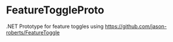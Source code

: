 # FeatureToggleProto
.NET Prototype for feature toggles using https://github.com/jason-roberts/FeatureToggle
